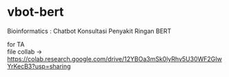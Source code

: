 # vbot-bert
Bioinformatics : Chatbot Konsultasi Penyakit Ringan BERT

for TA<br>
file collab -> https://colab.research.google.com/drive/12YBOa3mSk0lyRhv5U30WF2GIwYrKecB3?usp=sharing 
